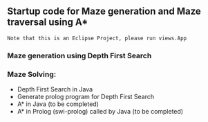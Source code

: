 ## Startup code for Maze generation and Maze traversal using A*

	Note that this is an Eclipse Project, please run views.App
 
### Maze generation using Depth First Search 

### Maze Solving: 
* Depth First Search in Java
* Generate prolog program for Depth First Search
* A* in Java (to be completed)
* A* in Prolog (swi-prolog) called by Java (to be completed)